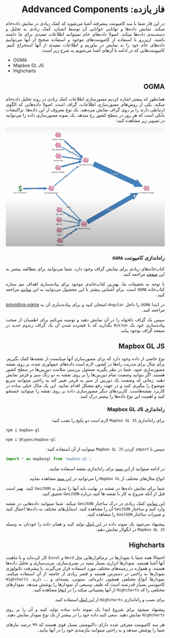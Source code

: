 <div dir="rtl" align='justify'>

# فاز یازده: Addvanced Components
در این فاز شما با سه کامپوننت پیشرفته آشنا می‌شوید که کمک زیادی در نمایش داده‌خام میکند. نمایش داده‌ها و توانایی خوانایی آن توسط انسان، کمک زیادی به تحلیل و دسته‌بندی داده‌ها میکند. اصولا داده‌های خام نمیتوانند اطلاعات مفیدی برای ما داشته باشند. ازین‌رو با استفاده از کامپوننت‌های موجود و استفاده صحیح از آنها می‌توانیم داده‌های خام خود را به نمایش در بیاوریم و اطلاعات مفیدی از آنها استخراج کنیم. کامپوننت‌هایی که در ادامه با آن‌های آشنا می‌شویم به شرح زیر است:
<div dir="ltr">

- OGMA
- Mapbox GL JS
- Highcharts
</div>

## OGMA

همانطور که پیشتر اشاره کردیم مصورسازی اطلاعات کمک زیادی در روند تحلیل داده‌خام میکند. یکی از روش‌های مصورسازی اطلاعات، گراف است. اصولا داده‌هایی که الگوی ارتباطی دارند را بر روی گراف نمایش می‌دهند. یک نوع  معروف از این داده‌ها، تراکنشات بانکی است که هر روز در سطح کشور رخ میدهد. یک نمونه مصورسازی داده را می‌توانید در تصویر زیر مشاهده کنید:
<p align="center" style="width:70% text-align:center;" ><img src="datawalk.png" alt="Logo"  align="cneter"  style="center"></p>

### راه‌اندازی کامپوننت `OGMA`


کتاب‌خانه‌های زیادی برای نمایش گراف وجود دارد، شما می‌توانید برای مطالعه
بیشتر به این <a
href="https://medium.com/@Elise_Deux/the-list-of-graph-visualization-libraries-7a7b89aab6a6">صفحه</a>
مراجعه کنید.


با توجه به تحقیقات ما، بهترین کتاب‌خانه‌ی موجود برای پیاده‌سازی اهداف تیم ستاره کتاب‌خانه `OGMA` است. برای آشنایی بیشتر با این محصول می‌توانید به این <a
href="https://doc.linkurio.us/ogma/latest/quickstart.html">سایت</a> مراجعه کنید.

در ابتدا `OGMA` را داخل `Angular` امتحان کنید و برای پیاده‌سازی آن به [providing-ogma](providing-ogma.md) مراجعه کنید.



سپس یک گراف دلخواه را در آن نمایش دهید و توصیه می‌کنم برای اطمینان از صحت
پیاده‌سازی خود یک `Button` بگذارید که با فشرده شدن آن یک گراف رندوم جدید در صفحه گراف بوجود
بیاید.

## Mapbox GL JS

نوع خاصی از داده وجود دارد که برای مصورسازی آنها میبایست از نقشه‌ها کمک بگیریم. برای مثال برای مدریت راه‌ها در کشور، لازم است داده‌های جمع‌آوری شده، بر روی نقشه مصورسازی شود. شما در نظر بگیرید مسئول بررسی سلامت دوربین‌ها در سطح کشور هستید. اگر بتوانید وضعیت تمام دوربین‌ها را بر روی نقشه به دو رنگ سبز و قرمز نمایش دهید، زمانی که وضعیت یک دوربین از سبز به قرمز تغییر کند به راحتی میتوانید سریع موضوع را پیگیری کنید و در جهت رفع مشکل اقدام نمایید. این یک مثال خیلی ساده در کاربرد نقشه‌هاست. کاربردهای دیگر مصورسازی داده بر روی نقشه را میتوانید جستجو کنید و اهمیت این نوع داده‌‌ها را بیشتر درک کنید.

### راه‌اندازی Mapbox GL JS

برای راه‌اندازی `Mapbox GL JS` لازم است دو پکیج را نصب کنید:
<div dir="ltr">

```
npm i mapbox-gl
```
</div>
<div dir="ltr">

```
npm i @types/mapbox-gl
```
</div>

سپس با `import` کردن `Mapbox GL JS` میتوانید از آن استفاده کنید:
<div dir="ltr">

```js
import * as mapboxgl from 'mapbox-gl';
```
</div>

در ادامه میتوانید از [این سند](https://docs.mapbox.com/mapbox-gl-js/guides/install/) برای راه‌اندازی نقشه استفاده نمایید.

انواع مثال‌های مختلف از `Mapbox GL` را می‌توانید در [این سند](https://docs.mapbox.com/mapbox-gl-js/example/) مشاهده نمایید.

شما برای نمایش داده‌ها در نقشه در نهایت باید آنها را تبدیل به  `GeoJSON` کنید. بهتر است قبل از آنکه شروع به کار با نقشه ها کنید درباره `GeoJSON` تحقیق کنید.

[این سایت](http://geojson.io/) کمک زیادی در درک ساختار ‍`GeoJSON` میکند. شما میتوانید داده‌هایی در نقشه وارد کنید و ساختار ‍`GeoJSON` آن را مشاهده کنید. استایل‌های مختلف به داده‌ها اعمال کنید و تغییرات ساختار ‍`GeoJSON` را مشاهده کنید.

پیشنهاد می‌شود یک نمونه داده در [این لینک](http://geojson.io/) تولید کنید و همان داده را خودتان به وسیله `Mapbox GL JS` در انگولار نمایش دهید.

## Highcharts

احتمالا همه شما با نمودار‌‌ها در نرم‌افزار‌هایی مثل `Word` و `Excel` کار کرده‌اید و با ماهیت آنها آشنا هستید. نمودارها ابزاری بسیار مفید در بصری‌سازی، مرتب‌سازی و تحلیل داده‌ها هستند. و همواره در زمینه‌های مختلف مورد استفاده قرار می‌گیرند. با پیشرفت تکنولوژی نمودارها به راحتی در دسترس هستند و قشر زیادی از جامعه از آن استفاده میکنند. نمودارها انواع مختلفی همچون دایره‌ای، ستونی، پشته‌ای و ... دارند. `Highcharts` کامپوننتی بسیار قدرتمند است که طیف وسیعی از نمودارها را پوشش میدهد. نمودارهای مختلفی را که `Highcharts` از آنها پشتیبانی میکند را  در [اینجا](https://www.highcharts.com/demo) مشاهده کنید.

برای نصب و راه‌اندازی `Highcharts` از [این لینک](https://www.npmjs.com/package/highcharts) استفاده کنید.

 پیشنهاد میشود برای شروع ابتدا یک نمونه داده ساده تولید کنید و آن را بر روی `Highcharts` نمایش دهید. سعی کنید داده خود را در بیشتر از یک نوع نمودار نمایش دهید.

هر سه کامپوننت معرفی شده دارای داکیومنتی بسیار قوی هستند که ۹۹ درصد نیازهای شما را پوشش میدهد و به راحتی میتوانید نیازمندی خود را در آنها بیابید..
</div>